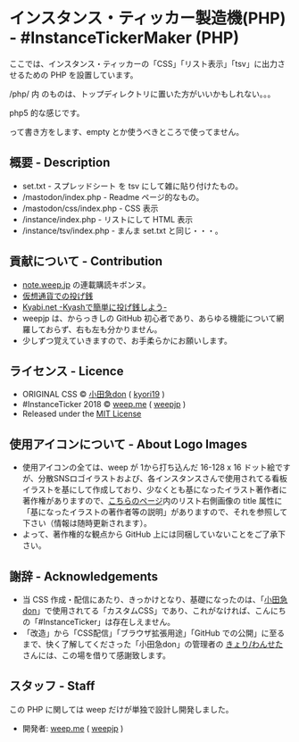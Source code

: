 インスタンス・ティッカー製造機(PHP) - #InstanceTickerMaker (PHP)
====

ここでは、インスタンス・ティッカーの「CSS」「リスト表示」「tsv」に出力させるための PHP を設置しています。

/php/ 内 のものは、トップディレクトリに置いた方がいいかもしれない。。。

php5 的な感じです。

<?=$xxx?> って書き方をします、empty とか使うべきところで使ってません。

## 概要 - Description
- set.txt - スプレッドシート を tsv にして雑に貼り付けたもの。
- /mastodon/index.php - Readme ページ的なもの。
- /mastodon/css/index.php - CSS 表示
- /instance/index.php - リストにして HTML 表示
- /instance/tsv/index.php - まんま set.txt と同じ・・・。

## 貢献について - Contribution
- [note.weep.jp](https://note.weep.jp/) の連載購読キボンヌ。
- [仮想通貨での投げ銭](https://weep.jp/tip)
- [Kyabi.net -Kyashで簡単に投げ銭しよう- ](https://kyabi.net/profiles/5bb09c67225539000f3770bd)
- weepjp は、からっきしの GitHub 初心者であり、あらゆる機能について網羅しておらず、右も左も分かりません。
- 少しずつ覚えていきますので、お手柔らかにお願いします。

## ライセンス - Licence
- ORIGINAL CSS © [小田急don](https://odakyu.app/about) ( [kyori19](https://github.com/kyori19) )
- #InstanceTicker 2018 © [weep.me](https://weep.me/about) ( [weepjp](https://github.com/weepjp) )
- Released under the [MIT License](https://opensource.org/licenses/mit-license.php)

## 使用アイコンについて - About Logo Images
- 使用アイコンの全ては、weep が 1から打ち込んだ 16-128 x 16 ドット絵ですが、分散SNSロゴイラストおよび、各インスタンスさんで使用されてる看板イラストを基にして作成しており、少なくとも基になったイラスト著作者に著作権がありますので、[こちらのページ](https://cdn.weep.me/instance/)内のリスト右側画像の title 属性に「基になったイラストの著作者等の説明」がありますので、それを参照して下さい（情報は随時更新されます）。
- よって、著作権的な観点から GitHub 上には同梱していないことをご了承下さい。

## 謝辞 - Acknowledgements
- 当 CSS 作成・配信にあたり、きっかけとなり、基礎になったのは、「[小田急don](https://odakyu.app/about)」で使用されてる「カスタムCSS」であり、これがなければ、こんにちの「#InstanceTicker」は存在しえません。
- 「改造」から「CSS配信」「ブラウザ拡張用途」「GitHub での公開」に至るまで、快く了解してくださった「小田急don」の管理者の [きょり/わんせた](https://github.com/kyori19) さんには、この場を借りて感謝致します。

## スタッフ - Staff
この PHP に関しては weep だけが単独で設計し開発しました。
- 開発者: [weep.me](https://weep.me/about) ( [weepjp](https://github.com/weepjp) )

